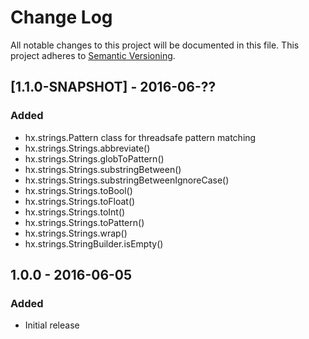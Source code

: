 # Change Log
All notable changes to this project will be documented in this file.
This project adheres to [Semantic Versioning](http://semver.org/).

## [1.1.0-SNAPSHOT] - 2016-06-??
### Added
- hx.strings.Pattern class for threadsafe pattern matching
- hx.strings.Strings.abbreviate()
- hx.strings.Strings.globToPattern()
- hx.strings.Strings.substringBetween()
- hx.strings.Strings.substringBetweenIgnoreCase()
- hx.strings.Strings.toBool()
- hx.strings.Strings.toFloat()
- hx.strings.Strings.toInt()
- hx.strings.Strings.toPattern()
- hx.strings.Strings.wrap()
- hx.strings.StringBuilder.isEmpty()

## 1.0.0 - 2016-06-05
### Added
- Initial release
